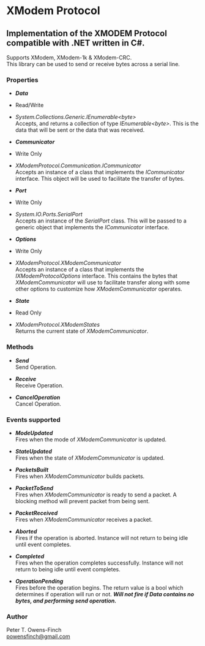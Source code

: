 # XModem Protocol
## Implementation of the XMODEM Protocol compatible with .NET written in C#.
Supports XModem, XModem-1k & XModem-CRC.  
This library can be used to send or receive bytes across a serial line.

### Properties
* _**Data**_  
 * Read/Write
 * _System.Collections.Generic.IEnumerable&lt;byte&gt;_  
 Accepts, and returns a collection of type _IEnumerable&lt;byte&gt;_. This is the data that will be sent or the data that was received.

* _**Communicator**_
 * Write Only
 * _XModemProtocol.Communication.ICommunicator_  
 Accepts an instance of a class that implements the _ICommunicator_ interface. This object will be used to facilitate the transfer of bytes.

* _**Port**_
 * Write Only
 * _System.IO.Ports.SerialPort_  
 Accepts an instance of the _SerialPort_ class. This will be passed to a generic object that implements the _ICommunicator_ interface.

* _**Options**_
 * Write Only
 * _XModemProtocol.XModemCommunicator_  
 Accepts an instance of a class that implements the _IXModemProtocolOptions_ interface. This contains the bytes that _XModemCommunicator_ will use to facilitate transfer along with some other options to customize how _XModemCommunicator_ operates.

* _**State**_
 * Read Only
 * _XModemProtocol.XModemStates_  
 Returns the current state of _XModemCommunicator_.

### Methods
* _**Send**_  
 Send Operation.

* _**Receive**_  
 Receive Operation.

* _**CancelOperation**_  
 Cancel Operation.

### Events supported
* _**ModeUpdated**_  
 Fires when the mode of _XModemCommunicator_ is updated.

* _**StateUpdated**_  
 Fires when the state of _XModemCommunicator_ is updated.

* _**PacketsBuilt**_  
 Fires when _XModemCommunicator_ builds packets.

* _**PacketToSend**_  
 Fires when _XModemCommunicator_ is ready to send a packet. A blocking method will prevent packet from being sent.

* _**PacketReceived**_  
 Fires when _XModemCommunicator_ receives a packet.

* _**Aborted**_  
 Fires if the operation is aborted. Instance will not return to being idle until event completes.

* _**Completed**_  
 Fires when the operation completes successfully. Instance will not return to being idle until event completes.

* _**OperationPending**_  
 Fires before the operation begins. The return value is a bool which determines if operation will run or not. _**Will not fire if Data contains no bytes, and performing send operation.**_

### Author
Peter T. Owens-Finch  
powensfinch@gmail.com

